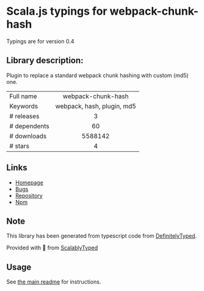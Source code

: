 
# Scala.js typings for webpack-chunk-hash

Typings are for version 0.4

## Library description:
Plugin to replace a standard webpack chunk hashing with custom (md5) one.

|                    |                 |
| ------------------ | :-------------: |
| Full name          | webpack-chunk-hash |
| Keywords           | webpack, hash, plugin, md5 |
| # releases         | 3 |
| # dependents       | 60 |
| # downloads        | 5588142 |
| # stars            | 4 |

## Links
- [Homepage](https://github.com/alexindigo/webpack-chunk-hash#readme)
- [Bugs](https://github.com/alexindigo/webpack-chunk-hash/issues)
- [Repository](https://github.com/alexindigo/webpack-chunk-hash)
- [Npm](https://www.npmjs.com/package/webpack-chunk-hash)
    


## Note
This library has been generated from typescript code from [DefinitelyTyped](https://definitelytyped.org).

Provided with :purple_heart: from [ScalablyTyped](https://github.com/oyvindberg/ScalablyTyped)

## Usage
See [the main readme](../../readme.md) for instructions.


